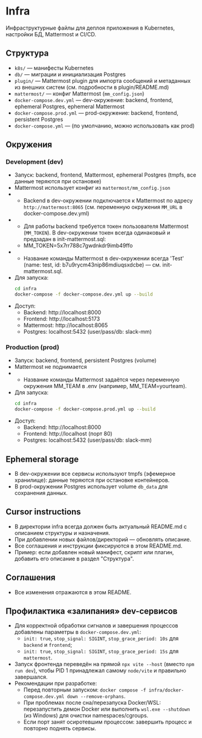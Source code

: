 # Infra

Инфраструктурные файлы для деплоя приложения в Kubernetes, настройки БД, Mattermost и CI/CD.

## Структура
- `k8s/` — манифесты Kubernetes
- `db/` — миграции и инициализация Postgres
- `plugin/` — Mattermost plugin для импорта сообщений и метаданных из внешних систем (см. подробности в plugin/README.md)
- `mattermost/` — конфиг Mattermost (`mm_config.json`)
- `docker-compose.dev.yml` — dev-окружение: backend, frontend, ephemeral Postgres, ephemeral Mattermost
- `docker-compose.prod.yml` — prod-окружение: backend, frontend, persistent Postgres
- `docker-compose.yml` — (по умолчанию, можно использовать как prod)

## Окружения

### Development (dev)
- Запуск: backend, frontend, Mattermost, ephemeral Postgres (tmpfs, все данные теряются при остановке)
- Mattermost использует конфиг из `mattermost/mm_config.json`
- - Backend в dev-окружении подключается к Mattermost по адресу `http://mattermost:8065` (см. переменную окружения `MM_URL` в docker-compose.dev.yml)
- - Для работы backend требуется токен пользователя Mattermost (`MM_TOKEN`). В dev-окружении токен всегда одинаковый и предзадан в init-mattermost.sql:
  - MM_TOKEN=5x7rr788c7gwdnkdr9imb49ffo
- - Название команды Mattermost в dev-окружении всегда 'Test' (name: test, id: b7u9rycm43nip86mdiuqsxdcbe) — см. init-mattermost.sql.
- Для запуска:
  ```bash
  cd infra
  docker-compose -f docker-compose.dev.yml up --build
  ```
- Доступ:
  - Backend: http://localhost:8000
  - Frontend: http://localhost:5173
  - Mattermost: http://localhost:8065
  - Postgres: localhost:5432 (user/pass/db: slack-mm)

### Production (prod)
- Запуск: backend, frontend, persistent Postgres (volume)
- Mattermost не поднимается
- - Название команды Mattermost задаётся через переменную окружения MM_TEAM в .env (например, MM_TEAM=yourteam).
- Для запуска:
  ```bash
  cd infra
  docker-compose -f docker-compose.prod.yml up --build
  ```
- Доступ:
  - Backend: http://localhost:8000
  - Frontend: http://localhost (порт 80)
  - Postgres: localhost:5432 (user/pass/db: slack-mm)

## Ephemeral storage
- В dev-окружении все сервисы используют tmpfs (эфемерное хранилище): данные теряются при остановке контейнеров.
- В prod-окружении Postgres использует volume `db_data` для сохранения данных.

## Cursor instructions
- В директории infra всегда должен быть актуальный README.md с описанием структуры и назначения.
- При добавлении новых файлов/директорий — обновлять описание.
- Все соглашения и инструкции фиксируются в этом README.md.
- Пример: если добавлен новый манифест, скрипт или плагин, добавить его описание в раздел "Структура".

## Соглашения
- Все изменения отражаются в этом README. 

## Профилактика «залипания» dev-сервисов

- Для корректной обработки сигналов и завершения процессов добавлены параметры в `docker-compose.dev.yml`:
  - `init: true`, `stop_signal: SIGINT`, `stop_grace_period: 10s` для `backend` и `frontend`;
  - `init: true`, `stop_signal: SIGINT`, `stop_grace_period: 15s` для `mattermost`.
- Запуск фронтенда переведён на прямой `npx vite --host` (вместо `npm run dev`), чтобы PID 1 принадлежал самому `node/vite` и правильно завершался.
- Рекомендации при разработке:
  - Перед повторным запуском: `docker compose -f infra/docker-compose.dev.yml down --remove-orphans`.
  - При проблемах после сна/перезапуска Docker/WSL: перезапустить демон Docker или выполнить `wsl.exe --shutdown` (из Windows) для очистки namespaces/cgroups.
  - Если порт занят осиротевшим процессом: завершить процесс и повторно поднять сервисы.
